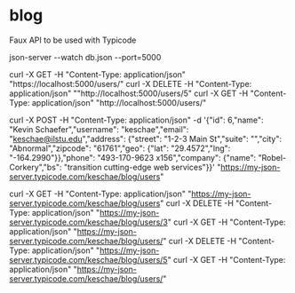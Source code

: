 # blog
Faux API to be used with Typicode

json-server --watch db.json --port=5000

curl -X GET -H "Content-Type: application/json" "https://localhost:5000/users/"
curl -X DELETE -H "Content-Type: application/json" ""http://localhost:5000/users/5"
curl -X GET -H "Content-Type: application/json" "http://localhost:5000/users/"

curl -X POST -H "Content-Type: application/json" -d '{"id": 6,"name": "Kevin Schaefer","username": "keschae","email": "keschae@ilstu.edu","address": {"street": "1-2-3 Main St","suite": "","city": "Abnormal","zipcode": "61761","geo": {"lat": "29.4572","lng": "-164.2990"}},"phone": "493-170-9623 x156","company": {"name": "Robel-Corkery","bs": "transition cutting-edge web services"}}' "https://my-json-server.typicode.com/keschae/blog/users"

curl -X GET -H "Content-Type: application/json" "https://my-json-server.typicode.com/keschae/blog/users"
curl -X DELETE -H "Content-Type: application/json" "https://my-json-server.typicode.com/keschae/blog/users/3"
curl -X GET -H "Content-Type: application/json" "https://my-json-server.typicode.com/keschae/blog/users/"
curl -X DELETE -H "Content-Type: application/json" "https://my-json-server.typicode.com/keschae/blog/users/5"
curl -X GET -H "Content-Type: application/json" "https://my-json-server.typicode.com/keschae/blog/users/"

